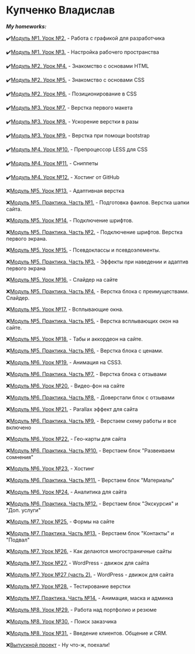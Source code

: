 # **Купченко Владислав**

***My homeworks:***

✔️[Модуль №1. Урок №2.](https://github.com/N1ceeerk/n1ceeerk.github.io/tree/master/lesson_1/img) - Работа с графикой для разработчика

✔️[Модуль №1. Урок №3.](https://github.com/N1ceeerk/n1ceeerk.github.io/tree/master/lesson_2/sec) - Настройка рабочего пространства

✔️[Модуль №2. Урок №4.](https://n1ceeerk.github.io/lesson_3/) - Знакомство с основами HTML

✔️[Модуль №2. Урок №5.](https://n1ceeerk.github.io/lesson_4/) - Знакомство с основами CSS

✔️[Модуль №2. Урок №6.](https://github.com/N1ceeerk/n1ceeerk.github.io/tree/master/lesson_5) - Позиционирование в CSS

✔️[Модуль №3. Урок №7.](https://n1ceeerk.github.io/lesson_6/) - Верстка первого макета

✔️[Модуль №3. Урок №8.](https://n1ceeerk.github.io/lesson_7/) - Ускорение верстки в разы

✔️[Модуль №3. Урок №9.](https://n1ceeerk.github.io/lesson_8/) - Верстка при помощи bootstrap

✔️[Модуль №4. Урок №10.](https://github.com/N1ceeerk/n1ceeerk.github.io/tree/master/lesson_10) - Препроцессор LESS для CSS

✔️[Модуль №4. Урок №11.](https://n1ceeerk.github.io/lesson_10/) - Сниппеты

✔️[Модуль №4. Урок №12.](https://n1ceeerk.github.io) - Хостинг от GitHub

❌[Модуль №5. Урок №13.](https://n1ceeerk.github.io/lesson_4/) - Адаптивная верстка

❌[Модуль №5. Практика. Часть №1.]() - Подготовка фаилов. Верстка шапки сайта.

❌[Модуль №5. Урок №14.]() - Подключение шрифтов.

❌[Модуль №5. Практика. Часть №2.]() - Подключение шрифтов. Верстка первого экрана.

❌[Модуль №5. Урок №15.]() - Псевдоклассы и псевдоэлементы.

❌[Модуль №5. Практика. Часть №3.]() - Эффекты при наведении и адаптив первого экрана

❌[Модуль №5. Урок №16.]() - Слайдер на сайте

❌[Модуль №5. Практика. Часть №4.]() - Верстка блока с преимуществами. Слайдер.

❌[Модуль №5. Урок №17.]() - Всплывающие окна.

❌[Модуль №5. Практика. Часть №5.]() - Верстка всплывающих окон на сайте.

❌[Модуль №5. Урок №18.]() - Табы и аккордеон на сайте.

❌[Модуль №5. Практика. Часть №6.]() - Верстка блока с ценами.

❌[Модуль №6. Урок №19.]() - Анимация на CSS3.

❌[Модуль №6. Практика. Часть №7.]() - Верстка блока с отзывами

❌[Модуль №6. Урок №20.]() - Видео-фон на сайте

❌[Модуль №6. Практика. Часть №8.]() - Доверстали блок с отзывами

❌[Модуль №6. Урок №21.]() - Parallax эффект для сайта

❌[Модуль №6. Практика. Часть №9.]() - Верстаем схему работы и все включено

❌[Модуль №6. Урок №22.]() - Гео-карты для сайта

❌[Модуль №6. Практика. Часть №10.]() - Верстаем блок "Развеиваем сомнения"

❌[Модуль №6. Урок №23.]() - Хостинг

❌[Модуль №6. Практика. Часть №11.]() - Верстаем блок "Материалы"

❌[Модуль №6. Урок №24.]() - Аналитика для сайта

❌[Модуль №6. Практика. Часть №12.]() - Верстаем блок "Экскурсия" и "Доп. услуги"

❌[Модуль №7. Урок №25.]() - Формы на сайте

❌[Модуль №7. Практика. Часть №13.]() - Верстаем блок "Контакты" и "Подвал"

❌[Модуль №7. Урок №26.]() - Как делаются многостраничные сайты

❌[Модуль №7. Урок №27.]() - WordPress - движок для сайта

❌[Модуль №7. Урок №27 (часть 2).]() - WordPress - движок для сайта

❌[Модуль №7. Урок №28.]() - Тестирование верстки

❌[Модуль №7. Практика. Часть №14.]() - Анимация, маска и админка

❌[Модуль №8. Урок №29.]() - Работа над портфолио и резюме

❌[Модуль №8. Урок №30.]() - Поиск заказчика

❌[Модуль №8. Урок №31.]() - Введение клиентов. Общение и CRM.

❌[Выпускной проект]() - Ну что-ж, поехали!

